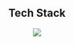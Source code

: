 <div align="center">
  <h2>Tech Stack</h2>
  <img src="https://img.shields.io/badge/Spring-6DB33F?style=flat-square&logo=SpringBoot&logoColor=white"/>
</div>
